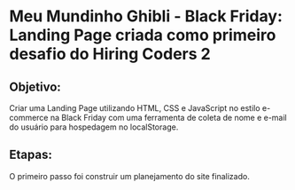 # Meu Mundinho Ghibli - Black Friday: Landing Page criada como primeiro desafio do Hiring Coders 2

## Objetivo: 
Criar uma Landing Page utilizando HTML, CSS e JavaScript no estilo e-commerce na Black Friday com uma ferramenta de coleta de nome e e-mail do usuário para hospedagem no localStorage.

## Etapas:
O primeiro passo foi construir um planejamento do site finalizado. 
